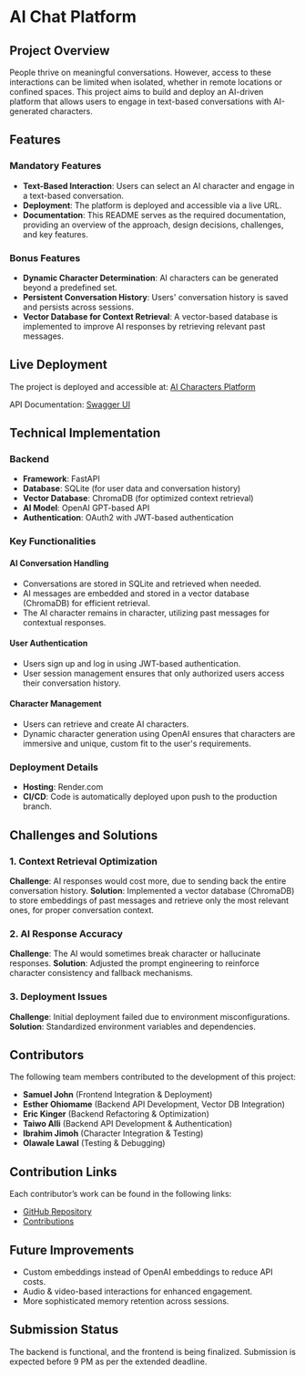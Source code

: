 # AI Chat Platform

## Project Overview

People thrive on meaningful conversations. However, access to these interactions can be limited when isolated, whether in remote locations or confined spaces. This project aims to build and deploy an AI-driven platform that allows users to engage in text-based conversations with AI-generated characters.

## Features

### Mandatory Features

- **Text-Based Interaction**: Users can select an AI character and engage in a text-based conversation.
- **Deployment**: The platform is deployed and accessible via a live URL.
- **Documentation**: This README serves as the required documentation, providing an overview of the approach, design decisions, challenges, and key features.

### Bonus Features

- **Dynamic Character Determination**: AI characters can be generated beyond a predefined set.
- **Persistent Conversation History**: Users' conversation history is saved and persists across sessions.
- **Vector Database for Context Retrieval**: A vector-based database is implemented to improve AI responses by retrieving relevant past messages.

## Live Deployment

The project is deployed and accessible at:
[AI Characters Platform](https://ai-fantasy.onrender.com/)

API Documentation: [Swagger UI](https://ai-fantasy.onrender.com/docs)

## Technical Implementation

### Backend

- **Framework**: FastAPI
- **Database**: SQLite (for user data and conversation history)
- **Vector Database**: ChromaDB (for optimized context retrieval)
- **AI Model**: OpenAI GPT-based API
- **Authentication**: OAuth2 with JWT-based authentication

### Key Functionalities

#### AI Conversation Handling

- Conversations are stored in SQLite and retrieved when needed.
- AI messages are embedded and stored in a vector database (ChromaDB) for efficient retrieval.
- The AI character remains in character, utilizing past messages for contextual responses.

#### User Authentication

- Users sign up and log in using JWT-based authentication.
- User session management ensures that only authorized users access their conversation history.

#### Character Management

- Users can retrieve and create AI characters.
- Dynamic character generation using OpenAI ensures that characters are immersive and unique, custom fit to the user's requirements.

### Deployment Details

- **Hosting**: Render.com
- **CI/CD**: Code is automatically deployed upon push to the production branch.

## Challenges and Solutions

### 1. Context Retrieval Optimization

**Challenge**: AI responses would cost more, due to sending back the entire conversation history.
**Solution**: Implemented a vector database (ChromaDB) to store embeddings of past messages and retrieve only the most relevant ones, for proper conversation context.

### 2. AI Response Accuracy

**Challenge**: The AI would sometimes break character or hallucinate responses.
**Solution**: Adjusted the prompt engineering to reinforce character consistency and fallback mechanisms.

### 3. Deployment Issues

**Challenge**: Initial deployment failed due to environment misconfigurations.
**Solution**: Standardized environment variables and dependencies.

## Contributors

The following team members contributed to the development of this project:

- **Samuel John** (Frontend Integration & Deployment)
- **Esther Ohiomame** (Backend API Development, Vector DB Integration)
- **Eric Kinger** (Backend Refactoring & Optimization)
- **Taiwo Alli** (Backend API Development & Authentication)
- **Ibrahim Jimoh** (Character Integration & Testing)
- **Olawale Lawal** (Testing & Debugging)

## Contribution Links

Each contributor’s work can be found in the following links:

- [GitHub Repository](https://github.com/Taiwo220/Team_pi-AI-Conversation-Platform-)
- [Contributions](https://github.com/Taiwo220/Team_pi-AI-Conversation-Platform-/commits/main)

## Future Improvements

- Custom embeddings instead of OpenAI embeddings to reduce API costs.
- Audio & video-based interactions for enhanced engagement.
- More sophisticated memory retention across sessions.

## Submission Status

The backend is functional, and the frontend is being finalized. Submission is expected before 9 PM as per the extended deadline.
